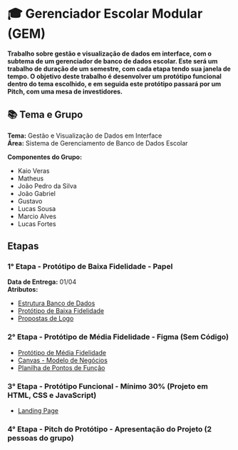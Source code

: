 # 🎓 Gerenciador Escolar Modular (GEM)

**Trabalho sobre gestão e visualização de dados em interface, com o subtema de um gerenciador de banco de dados escolar. Este será um trabalho de duração de um semestre, com cada etapa tendo sua janela de tempo. O objetivo deste trabalho é desenvolver um protótipo funcional dentro do tema escolhido, e em seguida este protótipo passará por um Pitch, com uma mesa de investidores.**

## 📚 Tema e Grupo

**Tema:** Gestão e Visualização de Dados em Interface <br>
**Área:** Sistema de Gerenciamento de Banco de Dados Escolar

**Componentes do Grupo:**
- Kaio Veras
- Matheus
- João Pedro da Silva
- João Gabriel
- Gustavo
- Lucas Sousa
- Marcio Alves
- Lucas Fortes

## Etapas
### 1° Etapa - Protótipo de Baixa Fidelidade - Papel
**Data de Entrega:** 01/04 <br/>
**Atributos:** 
- [Estrutura Banco de Dados](DATABASE.md)
- [Protótipo de Baixa Fidelidade](GEM.pdf)
- [Propostas de Logo](Logos)

### 2° Etapa - Protótipo de Média Fidelidade - Figma (Sem Código)
- [Protótipo de Média Fidelidade](https://www.figma.com/design/EKNn9umNDLaixu5CAc3uPc/GEM?m=auto&t=pWUbBmWAGV1gtfOs-6)
- [Canvas - Modelo de Negócios](Canvas.pdf)
- [Planilha de Pontos de Função](Precificação/Planilha%20de%20Pontos%20de%20Função%20-%20GEM%20(1).xlsx)

### 3° Etapa - Protótipo Funcional - Mínimo 30% (Projeto em HTML, CSS e JavaScript)

- [Landing Page](LandingPage/)

### 4° Etapa - Pitch do Protótipo - Apresentação do Projeto (2 pessoas do grupo)
